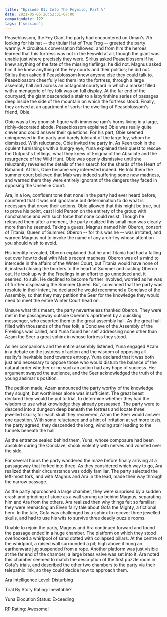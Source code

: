 ```yaml
---
title: "Episode 81: Into The Feywild, Part V"
date: 2021-05-05T20:52:31-07:00
campaigndate: ???
tags: ['session']
---
```


Peaseblossom, the Fey Giant the party had encountered on Uman's 7th looking for his hat -- the titular Hat of True Frog -- greeted the party warmly. A circuitous conversation followed, and from him the heroes learned that this fortress was not in the Feywild at all, though the giant was unable just where precisely they were. Sirlius asked Peaseblossom if he knew anything of the fate of the missing tieflings; he did not. Magnus asked him if he knew anything of the Fey courts and their politics; he did not. Sirlius then asked if Peaseblossom knew anyone else they could talk to. Peaseblossom cheerfully led them into the fortress, through a large assembly hall and across an octagonal courtyard in which a market filled with a menagerie of fey folk was on full display. At the far end of the courtyard, the giant descended a stair to a labyrinthine series of passages deep inside the side of the mountain on which the fortress stood. Finally, they arrived at an apartment of sorts: the dwelling of Peaseblossom's friend, Obie.

Obie was a tiny gnomish figure with immense ram's horns living in a large, richly-decorated abode. Peaseblossom explained Obie was really quite clever and could answer their questions. For his part, Obie seemed unimpressed in the party and barely tolerant of the large fey, whom he dismissed. With reluctance, Obie invited the party in. As Keen took in the opulent furnishings with a hungry eye, Yuna explained their quest to rescue the Outpost's tieflings, what they knew of Enigma of the Absolute and the resurgence of the Wild Hunt. Obie was openly dismissive until she reluctantly revealed the details of their search for the shards of the Heart of Bahamut. At this, Obie became very interested indeed. He told them the summer court believed that Mab was indeed suffering some new madness, and warned them they were entirely ignorant of the dangers they faced in opposing the Unseelie Court.

Ara, in a low, confident tone that none in the party had ever heard before, countered that it was not ignorance but determination to do what is necessary that drove their actions. Obie allowed that this might be true, but to prove his point, cast Hold Person on the entirety of the group with nonchalance and with such force that none could resist. Though he released them after a moment, the party realized this small man was clearly more than he seemed. Taking a guess, Magnus named him Oberon, consort of Titania, Queen of Summer. Oberon -- for this was he -- was irritated, and warned Magnus not to invoke the name of any arch-fey whose attention you should wish to avoid. 

His identity revealed, Oberon explained that he and Titania had had a falling out over how to deal with Mab's recent madness: Oberon was of a mind to intercede in the affairs of the Winter Court, but Titania would have none of it, instead closing the borders to the heart of Summer and casting Oberon out. He took up with the Freelings in an effort to go unnoticed and, it seemed, to sulk. He declined to become further involved, worried as he was of further displeasing the Summer Queen. But, convinced that the party was resolute in their intent, he declared he would recommend a Conclave of the Assembly, so that they may petition the Seer for the knowledge they would need to meet the entire Winter Court head on.

Unsure what this meant, the party nevertheless thanked Oberon. They were met in the passageway outside Oberon's apartment by a quickling messenger, who escorted them to the great assembly hall. As the great hall filled with thousands of the free folk, a Conclave of the Assembly of the Freelings was called, and Yuna found her self addressing none other than Azam the Seer a great sphinx in whose fortress they stood.

As her companions and the entire assembly listened, Yuna engaged Azam in a debate on the justness of action and the wisdom of opposing all reality's inevitable bend towards entropy. Yuna declared that it was both just and necessary to oppose those who would disturb the balance of the natural order whether or no such an action had any hope of success. Her argument swayed the audience, and the Seer acknowledged the truth of the young aasimar's position.

The petition made, Azam announced the party worthy of the knowledge they sought, but worthiness alone was insufficient. The great beast declared they would be put to trial, to determine whether they had the wisdom to use what knowledge they already possessed. The party were to descend into a dungeon deep beneath the fortress and locate three jewelled skulls; for each skull they recovered, Azam the Seer would answer one question. With some reluctance and a hint of irritation at yet more tests, the party agreed; they descended the long, winding stair leading to the tunnels beneath the hall. 

As the entrance sealed behind them, Yuna, whose composure had been absolute during the Conclave, shook violently with nerves and vomited over the side.

For several hours the party wandered the maze before finally arriving at a passageway that forked into three. As they considered which way to go, Ara realized that their circumstance was oddly familiar. The party selected the left-most fork, and with Magnus and Ara in the lead, made their way through the narrow passage.

As the party approached a large chamber, they were surprised by a sudden crash and grinding of stone as a wall sprung up behind Magnus, separating him and Ara from the others. Ara realized then why things felt so familiar: they were reenacting an Elven fairy tale about Gofa the Mighty, a fictional hero. In the tale, Gofa was challenged by a sphinx to recover three jewelled skulls, and had to use his wits to survive three deadly puzzle rooms.

Unable to rejoin the party, Magnus and Ara continued forward and found the passage ended in a huge chamber. The platform on which they stood overlooked a whirlpool of sand dotted with collapsed pillars. At the centre of the whirlpool, a raised wall surrounded a pit; high above it hung an earthenware jug suspended from a rope. Another platform was just visible at the far end of the chamber; a large brass valve was set into it. Ara noted this chamber seemed to match the description of the first puzzle room in Gofa's trials, and described the other two chambers to the party via their telepathic link, so they could decide how to approach them.


Ara Intelligence Level: Disturbing

Trial By Story Rating: Inevitable?

Yuna Elocution Status: Exceeding

RP Rating: Awesome!
